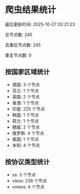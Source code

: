# 爬虫结果统计

最后更新时间: 2025-10-27 02:21:23

总节点数: 245

去重后节点数: 245

重复节点数: 0

## 按国家区域统计

- 德国: 3 个节点
- 芬兰: 1 个节点
- 英国: 2 个节点
- 香港: 1 个节点
- 印度: 225 个节点
- 韩国: 1 个节点
- 荷兰: 1 个节点
- 挪威: 2 个节点
- 俄罗斯: 4 个节点
- 美国: 1 个节点
- 未知: 4 个节点

## 按协议类型统计

- ss: 3 个节点
- vless: 238 个节点
- vmess: 4 个节点
